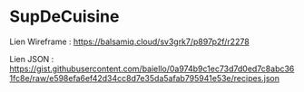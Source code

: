 # SupDeCuisine

Lien Wireframe : https://balsamiq.cloud/sv3grk7/p897p2f/r2278

Lien JSON : https://gist.githubusercontent.com/baiello/0a974b9c1ec73d7d0ed7c8abc361fc8e/raw/e598efa6ef42d34cc8d7e35da5afab795941e53e/recipes.json